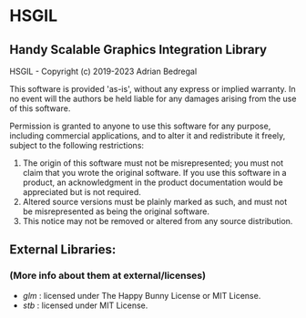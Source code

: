 # HSGIL
## Handy Scalable Graphics Integration Library

HSGIL - Copyright (c) 2019-2023 Adrian Bedregal                     

This software is provided 'as-is', without any express or implied
warranty. In no event will the authors be held liable for any damages
arising from the use of this software.

Permission is granted to anyone to use this software for any purpose,
including commercial applications, and to alter it and redistribute it
freely, subject to the following restrictions:

1. The origin of this software must not be misrepresented; you must not
   claim that you wrote the original software. If you use this software
   in a product, an acknowledgment in the product documentation would be
   appreciated but is not required.
2. Altered source versions must be plainly marked as such, and must not be
   misrepresented as being the original software.
3. This notice may not be removed or altered from any source distribution.

## External Libraries:
### (More info about them at external/licenses)

* _glm_  : licensed under The Happy Bunny License or MIT License.
* _stb_  : licensed under MIT License.
